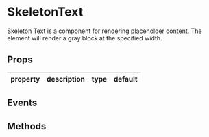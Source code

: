 # SkeletonText

Skeleton Text is a component for rendering placeholder content. The element will render a gray block at the specified width.

## Props

| property | description | type | default |
|----------|-------------|------|---------|

## Events

## Methods
